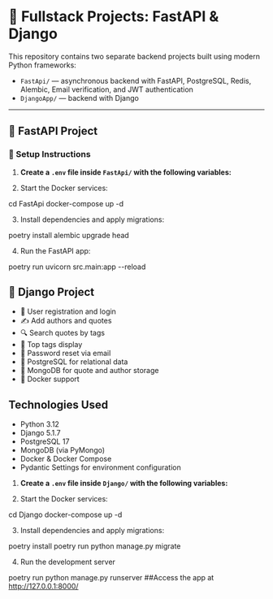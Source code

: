 # 🧰 Fullstack Projects: FastAPI & Django

This repository contains two separate backend projects built using modern Python frameworks:

- `FastApi/` — asynchronous backend with FastAPI, PostgreSQL, Redis, Alembic, Email verification, and JWT authentication
- `DjangoApp/` — backend with Django 

---

## 🚀 FastAPI Project

### 🔧 Setup Instructions

1. **Create a `.env` file inside `FastApi/` with the following variables:**

2. Start the Docker services:

cd FastApi
docker-compose up -d

3. Install dependencies and apply migrations:

poetry install
alembic upgrade head

4. Run the FastAPI app:

poetry run uvicorn src.main:app --reload

## 🚀 Django Project

- 🔐 User registration and login
- ✍️ Add authors and quotes
- 🔍 Search quotes by tags
- 🧠 Top tags display
- 📧 Password reset via email
- 🐘 PostgreSQL for relational data
- 🍃 MongoDB for quote and author storage
- 🐳 Docker support

## Technologies Used

- Python 3.12
- Django 5.1.7
- PostgreSQL 17
- MongoDB (via PyMongo)
- Docker & Docker Compose
- Pydantic Settings for environment configuration

1. **Create a `.env` file inside `Django/` with the following variables:**

2. Start the Docker services:

cd Django
docker-compose up -d

3. Install dependencies and apply migrations:

poetry install
poetry run python manage.py migrate

4. Run the development server

poetry run python manage.py runserver
##Access the app at http://127.0.0.1:8000/
